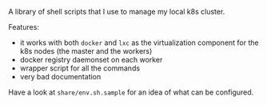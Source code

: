 A library of shell scripts that I use to manage my local k8s cluster.

Features:
* it works with both `docker` and `lxc` as the virtualization component for the k8s nodes (the master and the workers)
* docker registry daemonset on each worker
* wrapper script for all the commands
* very bad documentation

Have a look at `share/env.sh.sample` for an idea of what can be configured. 
